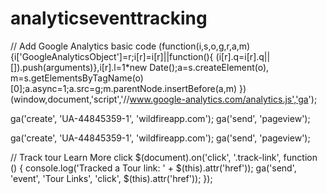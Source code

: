 analyticseventtracking
======================
// Add Google Analytics basic code
  (function(i,s,o,g,r,a,m){i['GoogleAnalyticsObject']=r;i[r]=i[r]||function(){
  (i[r].q=i[r].q||[]).push(arguments)},i[r].l=1*new Date();a=s.createElement(o),
  m=s.getElementsByTagName(o)[0];a.async=1;a.src=g;m.parentNode.insertBefore(a,m)
  })(window,document,'script','//www.google-analytics.com/analytics.js','ga');

  ga('create', 'UA-44845359-1', 'wildfireapp.com');
  ga('send', 'pageview');

ga('create', 'UA-44845359-1', 'wildfireapp.com');
ga('send', 'pageview');

// Track tour Learn More click
$(document).on('click', '.track-link', function () {
  console.log('Tracked a Tour link: ' + $(this).attr('href'));
  ga('send', 'event', 'Tour Links', 'click', $(this).attr('href'));
});

